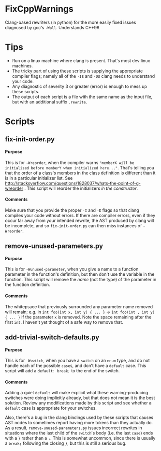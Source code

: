 # FixCppWarnings
Clang-based rewriters (in python) for the more easily fixed issues diagnosed by gcc's `-Wall`. Understands C++98.

# Tips

 - Run on a linux machine where clang is present. That's most dev linux machines. 
 - The tricky part of using these scripts is supplying the appropriate compiler flags; namely all of the `-I`s and `-D`s clang needs to understand your code.
 - Any diagnostic of severity 3 or greater (error) is enough to mess up these scripts.
 - The output of each script is a file with the same name as the input file, but with an additional suffix `.rewrite`.

# Scripts

## fix-init-order.py
#### Purpose
This is for `-Wreorder`, when the compiler warns `"memberX will be initialized before memberY when initialized here..."`. That's telling you that the order of a class's members in the class definition is different than it is in a particular initializer list. See http://stackoverflow.com/questions/1828037/whats-the-point-of-g-wreorder . This script will reorder the initializers _in the constructor_.
#### Comments
Make sure that you provide the proper `-I` and `-D` flags so that clang compiles your code without errors. If there are compiler errors, even if they occur far away from your intended rewrite, the AST produced by clang will be incomplete, and so `fix-init-order.py` can then miss instances of `-Wreorder`.

## remove-unused-parameters.py
#### Purpose
This is for `-Wunused-parameter`, when you give a name to a function parameter in the function's definition, but then don't use the variable in the function. This script will remove the _name_ (not the type) of the parameter in the function definition.
#### Comments
The whitepsace that previously surrounded any parameter name removed will remain; e.g. in
`int foo(int x, int y) { ... }` → `int foo(int , int y) { ... }` if the parameter `x` is removed. 
Note the space remaining after the first `int`. I haven't yet thought of a safe way to remove that.

## add-trivial-switch-defaults.py
#### Purpose
This is for `-Wswitch`, when you have a `switch` on an `enum` type, and do not handle each of the possible `case`s, and don't have a `default` case. This script will add a `default: break;` to the end of the switch.
#### Comments
Adding a quiet `default` will make explicit what these warning-producing switches were doing implicitly already, but that does not mean it is the best solution. Review any modifications made by this script and see whether a `default` case is appropriate for your switches.

Also, there's a bug in the clang bindings used by these scripts that causes AST nodes to sometimes report having more tokens than they actually do. As a result, `remove-unused-parameters.py` issues incorrect rewrites in situations where the last child of the `switch`'s body (i.e. the last `case`) ends with a `}` rather than a `;`. This is somewhat uncommon, since there is usually a `break;` following the closing `}`, but this is still a serious bug.
